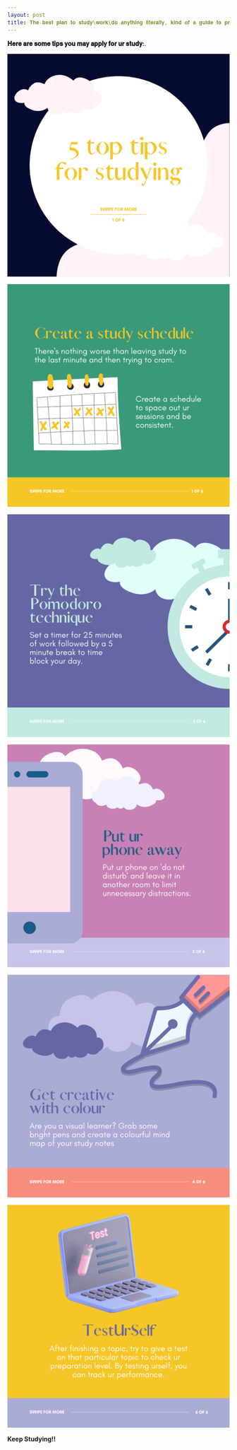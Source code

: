 ```yaml
---
layout: post
title: 𝐓𝐡𝐞 𝐛𝐞𝐬𝐭 𝐩𝐥𝐚𝐧 𝐭𝐨 𝐬𝐭𝐮𝐝𝐲\𝐰𝐨𝐫𝐤\𝐝𝐨 𝐚𝐧𝐲𝐭𝐡𝐢𝐧𝐠 𝐥𝐢𝐭𝐞𝐫𝐚𝐥𝐥𝐲, 𝐤𝐢𝐧𝐝 𝐨𝐟 𝐚 𝐠𝐮𝐢𝐝𝐞 𝐭𝐨 𝐩𝐫𝐨𝐝𝐮𝐜𝐭𝐢𝐯𝐢𝐭𝐲! 
---
```


**𝐇𝐞𝐫𝐞 𝐚𝐫𝐞 𝐬𝐨𝐦𝐞 𝐭𝐢𝐩𝐬 𝐲𝐨𝐮 𝐦𝐚𝐲 𝐚𝐩𝐩𝐥𝐲 𝐟𝐨𝐫 𝐮𝐫 𝐬𝐭𝐮𝐝𝐲:**.

![image](/assets/images/1.png)

![image](/assets/images/2.1.png)

![image](/assets/images/3.png)

![image](/assets/images/4.png)

![image](/assets/images/5.png)

![image](/assets/images/6.1.png)

**Keep Studying!!**
